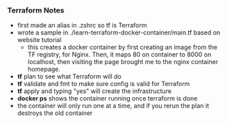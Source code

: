 ### Terraform Notes 
  - first made an alias in .zshrc so tf is Terraform
  - wrote a sample in ./learn-terraform-docker-container/main.tf based on website tutorial
    - this creates a docker container by first creating an image from the TF registry, for Nginx. Then, it maps 80 on container to 8000 on localhost, then visiting the page brought me to the nginx container homepage. 
  - **tf** plan to see what Terraform will do
  - **tf** validate and fmt to make sure config is valid for Terraform
  - **tf** apply and typing "yes" will create the infrastructure
  - **docker ps** shows the container running once terraform is done 
  - the container will only run one at a time, and if you rerun the plan it destroys the old container
